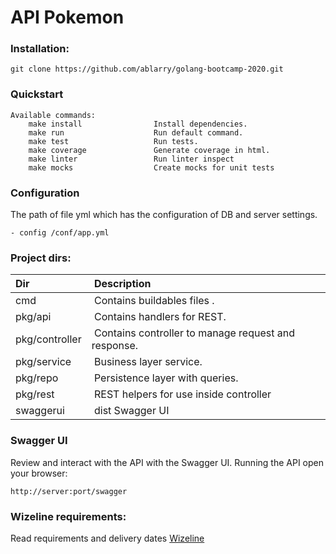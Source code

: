 # API Pokemon

### Installation:

```
git clone https://github.com/ablarry/golang-bootcamp-2020.git
```

### Quickstart
```
Available commands:
	make install			    Install dependencies.
	make run			        Run default command.
	make test			        Run tests.
	make coverage			    Generate coverage in html.
	make linter                 Run linter inspect
	make mocks                  Create mocks for unit tests
```
### Configuration

The path of  file yml which has the configuration of DB and server settings.
```
- config /conf/app.yml
```

### Project dirs:

| Dir | Description |
|:---|:---|
| cmd | Contains buildables files . |
| pkg/api | Contains handlers for REST. |
| pkg/controller| Contains controller to manage request and response. |
| pkg/service | Business layer service. |
| pkg/repo| Persistence layer with queries. |
| pkg/rest | REST helpers for use inside controller |
| swaggerui | dist Swagger UI|
  
### Swagger UI

Review and interact with the API with the Swagger UI.
Running the API open your browser:
```
http://server:port/swagger
```



### Wizeline requirements:
Read requirements and delivery dates [Wizeline](REQUIREMENTS.md)
